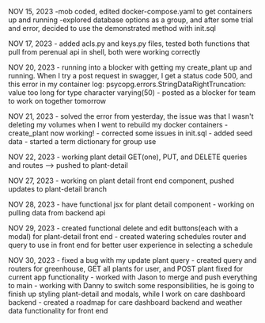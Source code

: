 NOV 15, 2023
    -mob coded, edited docker-compose.yaml to get containers up and running
    -explored database options as a group, and after some trial and error,
     decided to use the demonstrated method with init.sql

NOV 17, 2023
    - added acls.py and keys.py files, tested both functions that pull from perenual api in shell, both were working correctly

NOV 20, 2023
     - running into a blocker with getting my create_plant up and running. When I try a post request in swagger, I get a status code 500, and this error in my container log:
     psycopg.errors.StringDataRightTruncation: value too long for type character varying(50)
     - posted as a blocker for team to work on together tomorrow

NOV 21, 2023
    - solved the error from yesterday, the issue was that I wasn't deleting my volumes when I went to rebuild my docker containers
    - create_plant now working!
    - corrected some issues in init.sql
    - added seed data
    - started a term dictionary for group use

NOV 22, 2023
    - working plant detail GET(one), PUT, and DELETE queries and routes --> pushed to plant-detail

NOV 27, 2023
    - working on plant detail front end component, pushed updates to plant-detail branch

NOV 28, 2023
    - have functional jsx for plant detail component
    - working on pulling data from backend api

NOV 29, 2023
    - created functional delete and edit buttons(each with a modal) for plant-detail front end
    - created watering schedules router and query to use in front end for better user experience in selecting a schedule

NOV 30, 2023
    - fixed a bug with my update plant query
    - created query and routers for greenhouse, GET all plants for user, and POST plant fixed for current app functionality
    - worked with Jason to merge and push everything to main
    - working with Danny to switch some responsibilities, he is going to finish up styling plant-detail and modals, while
            I work on care dashboard backend
    - created a roadmap for care dashboard backend and weather data functionality for front end


